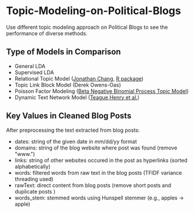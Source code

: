 # Topic-Modeling-on-Political-Blogs
Use different topic modeling approach on Political Blogs to see the performance of diverse methods. 

## Type of Models in Comparison
* General LDA
* Supervised LDA
* Relational Topic Model ([Jonathan Chang](http://proceedings.mlr.press/v5/chang09a/chang09a.pdf), [R package](https://cran.r-project.org/web/packages/lda/lda.pdf))
* Topic Link Block Model (Derek Owens-Oas)
* Poisson Factor Modeling ([Beta Negative Binomial Process Topic Model](http://people.ee.duke.edu/~lcarin/Mingyuan_PAMI_6.pdf))
* Dynamic Text Network Model ([Teague Henry et al.](https://arxiv.org/pdf/1610.05756.pdf))

## Key Values in Cleaned Blog Posts
After preprocessing the text extracted from blog posts:
* dates: string of the given date in mm/dd/yy format
* domains: string of the blog website where post was found  (remove "www.")
* links: string of other websites occured in the post as hyperlinks  (sorted alphabetically)
* words: filtered words from raw text in the blog posts  (TFIDF variance threading used)
* rawText: direct content from blog posts  (remove short posts and duplicate posts )
* words_stem: stemmed words using Hunspell stemmer  (e.g., apples -> apple)
